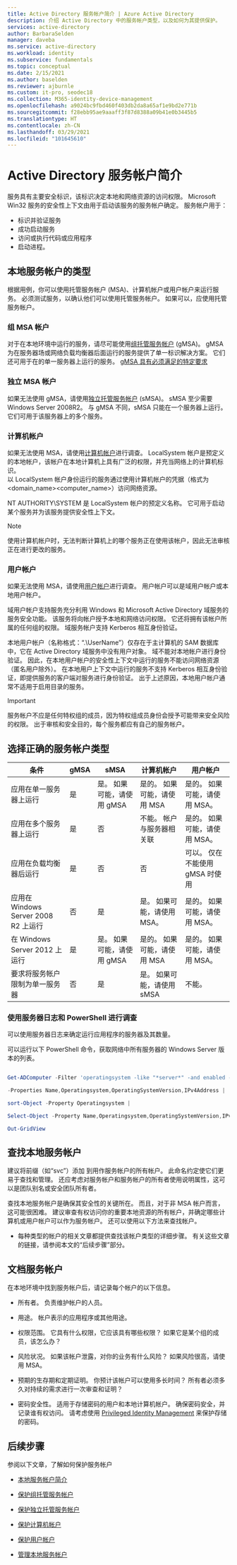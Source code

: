 ```yaml
---
title: Active Directory 服务帐户简介 | Azure Active Directory
description: 介绍 Active Directory 中的服务帐户类型，以及如何为其提供保护。
services: active-directory
author: BarbaraSelden
manager: daveba
ms.service: active-directory
ms.workload: identity
ms.subservice: fundamentals
ms.topic: conceptual
ms.date: 2/15/2021
ms.author: baselden
ms.reviewer: ajburnle
ms.custom: it-pro, seodec18
ms.collection: M365-identity-device-management
ms.openlocfilehash: a9024bc9fbd460f403db2da8a65af1e9bd2e771b
ms.sourcegitcommit: f28ebb95ae9aaaff3f87d8388a09b41e0b3445b5
ms.translationtype: HT
ms.contentlocale: zh-CN
ms.lasthandoff: 03/29/2021
ms.locfileid: "101645610"
---
```

# <a name="introduction-to-active-directory-service-accounts"></a>Active Directory 服务帐户简介

服务具有主要安全标识，该标识决定本地和网络资源的访问权限。 Microsoft Win32 服务的安全性上下文由用于启动该服务的服务帐户确定。 服务帐户用于：
* 标识并验证服务
* 成功启动服务
* 访问或执行代码或应用程序
* 启动进程。 

## <a name="types-of-on-premises-service-accounts"></a>本地服务帐户的类型

根据用例，你可以使用托管服务帐户 (MSA)、计算机帐户或用户帐户来运行服务。 必须测试服务，以确认他们可以使用托管服务帐户。 如果可以，应使用托管服务帐户。

### <a name="group-msa-accounts"></a>组 MSA 帐户

对于在本地环境中运行的服务，请尽可能使用[组托管服务帐户](service-accounts-group-managed.md) (gMSA)。 gMSA 为在服务器场或网络负载均衡器后面运行的服务提供了单一标识解决方案。 它们还可用于在的单一服务器上运行的服务。 [gMSA 具有必须满足的特定要求](/windows-server/security/group-managed-service-accounts/getting-started-with-group-managed-service-accounts)

### <a name="standalone-msa-accounts"></a>独立 MSA 帐户

如果无法使用 gMSA，请使用[独立托管服务帐户](service-accounts-standalone-managed.md) (sMSA)。 sMSA 至少需要 Windows Server 2008R2。 与 gMSA 不同，sMSA 只能在一个服务器上运行。 它们可用于该服务器上的多个服务。

### <a name="computer-account"></a>计算机帐户

如果无法使用 MSA，请使用[计算机帐户](service-accounts-computer.md)进行调查。 LocalSystem 帐户是预定义的本地帐户，该帐户在本地计算机上具有广泛的权限，并充当网络上的计算机标识。   
以 LocalSystem 帐户身份运行的服务通过使用计算机帐户的凭据（格式为 <domain_name>\<computer_name>）访问网络资源。

NT AUTHORITY\SYSTEM 是 LocalSystem 帐户的预定义名称。 它可用于启动某个服务并为该服务提供安全性上下文。

> [!NOTE]
> 使用计算机帐户时，无法判断计算机上的哪个服务正在使用该帐户，因此无法审核正在进行更改的服务。 

### <a name="user-account"></a>用户帐户

如果无法使用 MSA，请使用[用户帐户](service-accounts-user-on-premises.md)进行调查。 用户帐户可以是域用户帐户或本地用户帐户。

域用户帐户支持服务充分利用 Windows 和 Microsoft Active Directory 域服务的服务安全功能。 该服务将向帐户授予本地和网络访问权限。 它还将拥有该帐户所属的任何组的权限。 域服务帐户支持 Kerberos 相互身份验证。

本地用户帐户（名称格式：“.\UserName”）仅存在于主计算机的 SAM 数据库中，它在 Active Directory 域服务中没有用户对象。 域不能对本地帐户进行身份验证。 因此，在本地用户帐户的安全性上下文中运行的服务不能访问网络资源（匿名用户除外）。 在本地用户上下文中运行的服务不支持 Kerberos 相互身份验证，即提供服务的客户端对服务进行身份验证。 出于上述原因，本地用户帐户通常不适用于启用目录的服务。

> [!IMPORTANT]
> 服务帐户不应是任何特权组的成员，因为特权组成员身份会授予可能带来安全风险的权限。 出于审核和安全目的，每个服务都应有自己的服务帐户。

## <a name="choose-the-right-type-of-service-account"></a>选择正确的服务帐户类型


| 条件| gMSA| sMSA| 计算机帐户| 用户帐户 |
| - | - | - | - | - |
| 应用在单一服务器上运行| 是| 是。 如果可能，请使用 gMSA| 是的。 如果可能，请使用 MSA| 是的。 如果可能，请使用 MSA。 |
| 应用在多个服务器上运行| 是| 否| 不能。 帐户与服务器相关联| 是的。 如果可能，请使用 MSA。 |
| 应用在负载均衡器后运行| 是| 否| 否| 可以。 仅在不能使用 gMSA 时使用 |
| 应用在 Windows Server 2008 R2 上运行| 否| 是| 是。 如果可能，请使用 MSA。| 是的。 如果可能，请使用 MSA。 |
| 在 Windows Server 2012 上运行| 是| 是。 如果可能，请使用 gMSA| 是的。 如果可能，请使用 MSA| 是的。 如果可能，请使用 MSA。 |
| 要求将服务帐户限制为单一服务器| 否| 是| 是。 如果可能，请使用 sMSA| 不能。 |


 

### <a name="use-server-logs-and-powershell-to-investigate"></a>使用服务器日志和 PowerShell 进行调查

可以使用服务器日志来确定运行应用程序的服务器及其数量。

可以运行以下 PowerShell 命令，获取网络中所有服务器的 Windows Server 版本的列表。 

```PowerShell

Get-ADComputer -Filter 'operatingsystem -like "*server*" -and enabled -eq "true"' `

-Properties Name,Operatingsystem,OperatingSystemVersion,IPv4Address |

sort-Object -Property Operatingsystem |

Select-Object -Property Name,Operatingsystem,OperatingSystemVersion,IPv4Address |

Out-GridView

```

## <a name="find-on-premises-service-accounts"></a>查找本地服务帐户

建议将前缀（如“svc”）添加 到用作服务帐户的所有帐户。 此命名约定使它们更易于查找和管理。 还应考虑对服务帐户和服务帐户的所有者使用说明属性，这可以是团队别名或安全团队所有者。

查找本地服务帐户是确保其安全性的关键所在。 而且，对于非 MSA 帐户而言，这可能很困难。 建议审查有权访问你的重要本地资源的所有帐户，并确定哪些计算机或用户帐户可以作为服务帐户。 还可以使用以下方法来查找帐户。

* 每种类型的帐户的相关文章都提供查找该帐户类型的详细步骤。 有关这些文章的链接，请参阅本文的“后续步骤”部分。

## <a name="document-service-accounts"></a>文档服务帐户

在本地环境中找到服务帐户后，请记录每个帐户的以下信息。 

* 所有者。 负责维护帐户的人员。

* 用途。 帐户表示的应用程序或其他用途。 

* 权限范围。 它具有什么权限，它应该具有哪些权限？ 如果它是某个组的成员，该怎么办？

* 风险状况。 如果该帐户泄露，对你的业务有什么风险？ 如果风险很高，请使用 MSA。

* 预期的生存期和定期证明。 你预计该帐户可以使用多长时间？ 所有者必须多久对持续的需求进行一次审查和证明？

* 密码安全性。 适用于存储密码的用户和本地计算机帐户。 确保密码安全，并记录谁有权访问。 请考虑使用 [Privileged Identity Management](../privileged-identity-management/pim-configure.md) 来保护存储的密码。 

  

## <a name="next-steps"></a>后续步骤

参阅以下文章，了解如何保护服务帐户

* [本地服务帐户简介](service-accounts-on-premises.md)

* [保护组托管服务帐户](service-accounts-group-managed.md)

* [保护独立托管服务帐户](service-accounts-standalone-managed.md)

* [保护计算机帐户](service-accounts-computer.md)

* [保护用户帐户](service-accounts-user-on-premises.md)

* [管理本地服务帐户](service-accounts-govern-on-premises.md)

